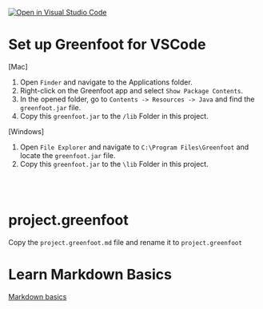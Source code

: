 [![Open in Visual Studio Code](https://classroom.github.com/assets/open-in-vscode-2e0aaae1b6195c2367325f4f02e2d04e9abb55f0b24a779b69b11b9e10269abc.svg)](https://classroom.github.com/online_ide?assignment_repo_id=16447450&assignment_repo_type=AssignmentRepo)
# Set up Greenfoot for VSCode

[Mac]
1. Open `Finder` and navigate to the Applications folder.
2. Right-click on the Greenfoot app and select `Show Package Contents`.
3. In the opened folder, go to `Contents -> Resources -> Java` and find the `greenfoot.jar` file.
4. Copy this `greenfoot.jar` to the `/lib` Folder in this project.

[Windows]
1. Open `File Explorer` and navigate to `C:\Program Files\Greenfoot` and locate the `greenfoot.jar` file.
2. Copy this `greenfoot.jar` to the `\lib` Folder in this project.

<br>
<br>

# project.greenfoot
Copy the `project.greenfoot.md` file and rename it to `project.greenfoot`

# Learn Markdown Basics
[Markdown basics](https://www.markdownguide.org/getting-started/)
